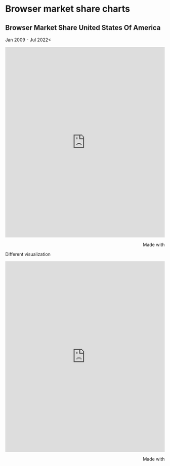 # Browser market share charts

## Browser Market Share United States Of America

Jan 2009 - Jul 2022<

<p><iframe class="flourish-embed-iframe" frameborder="0" sandbox="allow-same-origin allow-forms allow-scripts allow-downloads allow-popups allow-popups-to-escape-sandbox allow-top-navigation-by-user-activation" scrolling="no" src="https://flo.uri.sh/visualisation/10564283/embed" style="width:100%;height:600px;" title="Interactive or visual content"></iframe></p>

<div style="width:100%!;margin-top:4px!important;text-align:right!important;"><a class="flourish-credit" href="https://public.flourish.studio/visualisation/10564283/?utm_source=embed&amp;utm_campaign=visualisation/10564283" style="text-decoration:none!important" target="_top"><img alt="Made with Flourish" src="https://public.flourish.studio/resources/made_with_flourish.svg" style="width:105px!important;height:16px!important;border:none!important;margin:0!important;" /> </a></div>

Different visualization

<p><iframe class="flourish-embed-iframe" frameborder="0" sandbox="allow-same-origin allow-forms allow-scripts allow-downloads allow-popups allow-popups-to-escape-sandbox allow-top-navigation-by-user-activation" scrolling="no" src="https://flo.uri.sh/visualisation/10563307/embed" style="width:100%;height:600px;" title="Interactive or visual content"></iframe></p>

<div style="width:100%!;margin-top:4px!important;text-align:right!important;"><a class="flourish-credit" href="https://public.flourish.studio/visualisation/10563307/?utm_source=embed&amp;utm_campaign=visualisation/10563307" style="text-decoration:none!important" target="_top"><img alt="Made with Flourish" src="https://public.flourish.studio/resources/made_with_flourish.svg" style="width:105px!important;height:16px!important;border:none!important;margin:0!important;" /> </a></div>
